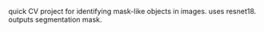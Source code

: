 quick CV project for identifying mask-like objects in images. uses resnet18.
outputs segmentation mask.
